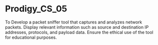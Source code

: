 # Prodigy_CS_05
To Develop a packet sniffer tool that captures and analyzes network packets. Display relevant information such as source and destination IP addresses, protocols, and payload data. Ensure the ethical use of the tool for educational purposes.
